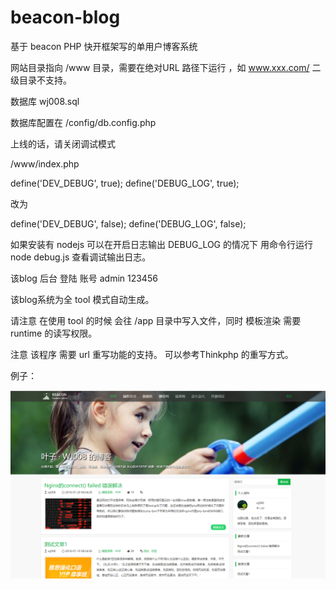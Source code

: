 # beacon-blog
基于 beacon PHP 快开框架写的单用户博客系统

网站目录指向 /www 目录，需要在绝对URL 路径下运行 ，如 www.xxx.com/ 二级目录不支持。

数据库 wj008.sql

数据库配置在 /config/db.config.php

上线的话，请关闭调试模式

/www/index.php

define('DEV_DEBUG', true);
define('DEBUG_LOG', true);

改为

define('DEV_DEBUG', false);
define('DEBUG_LOG', false);


如果安装有 nodejs  可以在开启日志输出 DEBUG_LOG 的情况下 用命令行运行
node debug.js 查看调试输出日志。


该blog 后台 登陆 账号 admin 123456

该blog系统为全 tool 模式自动生成。

请注意 在使用 tool 的时候 会往 /app 目录中写入文件，同时 模板渲染 需要 runtime 的读写权限。

注意 该程序 需要 url 重写功能的支持。
可以参考Thinkphp 的重写方式。

例子：

![](https://raw.githubusercontent.com/wj008/beacon-blog/master/demo.png)